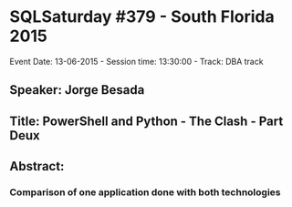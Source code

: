 # SQLSaturday #379 - South Florida 2015
Event Date: 13-06-2015 - Session time: 13:30:00 - Track: DBA track
## Speaker: Jorge Besada
## Title: PowerShell and Python - The Clash - Part Deux
## Abstract:
### Comparison of one application done with both technologies
